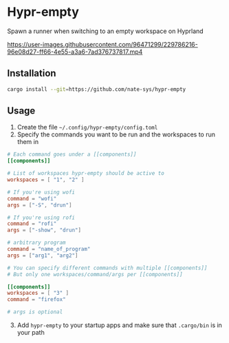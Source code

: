 # Hypr-empty
Spawn a runner when switching to an empty workspace on Hyprland


https://user-images.githubusercontent.com/96471299/229786216-96e08d27-ff66-4e55-a3a6-7ad376737817.mp4


## Installation

```sh 
cargo install --git=https://github.com/nate-sys/hypr-empty
```

## Usage
1) Create the file `~/.config/hypr-empty/config.toml`
2) Specify the commands you want to be run and the workspaces to run them in
```toml
# Each command goes under a [[components]]
[[components]]

# List of workspaces hypr-empty should be active to
workspaces = [ "1", "2" ]

# If you're using wofi
command = "wofi"
args = ["-S", "drun"]

# If you're using rofi
command = "rofi"
args = ["-show", "drun"]

# arbitrary program
command = "name_of_program"
args = ["arg1", "arg2"]

# You can specify different commands with multiple [[components]]
# But only one workspaces/command/args per [[components]]

[[components]]
workspaces = [ "3" ]
command = "firefox"

# args is optional

```
3) Add `hypr-empty` to your startup apps and make sure that `.cargo/bin` is in your path
